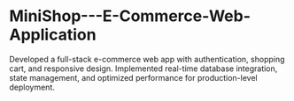 # MiniShop---E-Commerce-Web-Application
Developed a full-stack e-commerce web app with authentication, shopping cart, and responsive design. Implemented real-time database integration, state management, and optimized performance for production-level deployment.
